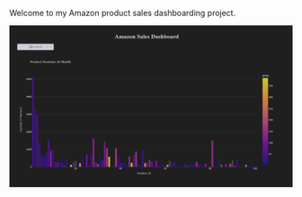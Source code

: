 Welcome to my Amazon product sales dashboarding project.

![Reviews at a month in 2021](https://github.com/athanast6/amazonDashboard/blob/main/Screenshot%202024-04-18%20170610.png)
